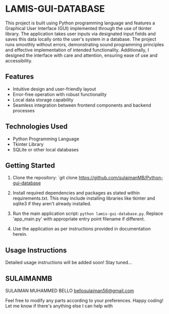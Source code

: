 # LAMIS-GUI-DATABASE
This project is built using Python programming language and features a Graphical User Interface (GUI) implemented through the use of tkinter library. The application takes user inputs via designated input fields and saves this data locally onto the user's system in a database. The project runs smoothly without errors, demonstrating sound programming principles and effective implementation of intended functionality. Additionally, I designed the interface with care and attention, ensuring ease of use and accessibility.

## Features
- Intuitive design and user-friendly layout
- Error-free operation with robust functionality
- Local data storage capability
- Seamless integration between frontend components and backend processes

## Technologies Used
- Python Programming Language
- Tkinter Library
- SQLite or other local databases

## Getting Started
1. Clone the repository: `git clone 
https://github.com/sulaimanMB/Python-gui-database

2. Install required dependencies and packages as stated within requirements.txt. This may include installing libraries like tkinter and sqlite3 if they aren't already installed.

3. Run the main application script: `python lamis-gui-database.py`. Replace 'app\_main.py' with appropriate entry point filename if different.

4. Use the application as per instructions provided in documentation herein.

## Usage Instructions
Detailed usage instructions will be added soon! Stay tuned...

## SULAIMANMB
SULAIMAN MUHAMMED BELLO 
bellosulaiman56@gmail.com

Feel free to modify any parts according to your preferences. Happy coding! Let me know if there's anything else I can help with

